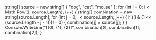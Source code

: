 string[] source = new string[] { "dog", "cat", "mouse" };
 for (int i = 0; i < Math.Pow(2, source.Length); i++)
 {
     string[] combination = new string[source.Length];
     for (int j = 0; j < source.Length; j++)
     {
         if ((i & (1 << (source.Length - j - 1))) != 0)
         {
             combination[j] = source[j];
         }
    }
    Console.WriteLine("[{0}, {1}, {2}]", combination[0], combination[1], combination[2]);
}
